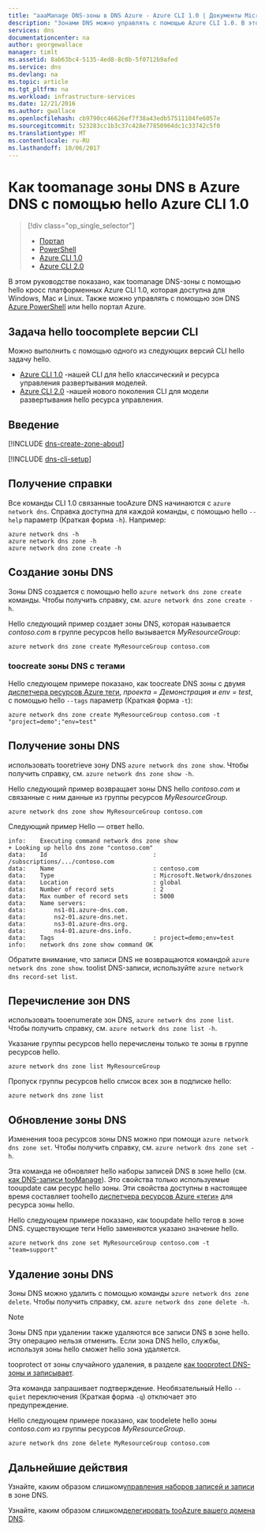 ```yaml
---
title: "aaaManage DNS-зоны в DNS Azure - Azure CLI 1.0 | Документы Microsoft"
description: "Зонами DNS можно управлять с помощью Azure CLI 1.0. В этой статье показано, как tooupdate, удалите и создайте зон DNS на Azure DNS."
services: dns
documentationcenter: na
author: georgewallace
manager: timlt
ms.assetid: 8ab63bc4-5135-4ed8-8c0b-5f0712b9afed
ms.service: dns
ms.devlang: na
ms.topic: article
ms.tgt_pltfrm: na
ms.workload: infrastructure-services
ms.date: 12/21/2016
ms.author: gwallace
ms.openlocfilehash: cb9790cc46626ef7f38a43edb57511104fe6057e
ms.sourcegitcommit: 523283cc1b3c37c428e77850964dc1c33742c5f0
ms.translationtype: MT
ms.contentlocale: ru-RU
ms.lasthandoff: 10/06/2017
---
```

# <a name="how-toomanage-dns-zones-in-azure-dns-using-hello-azure-cli-10"></a>Как toomanage зоны DNS в Azure DNS с помощью hello Azure CLI 1.0

> [!div class="op_single_selector"]
> * [Портал](dns-operations-dnszones-portal.md)
> * [PowerShell](dns-operations-dnszones.md)
> * [Azure CLI 1.0](dns-operations-dnszones-cli-nodejs.md)
> * [Azure CLI 2.0](dns-operations-dnszones-cli.md)

В этом руководстве показано, как toomanage DNS-зоны с помощью hello кросс платформенных Azure CLI 1.0, которая доступна для Windows, Mac и Linux. Также можно управлять с помощью зон DNS [Azure PowerShell](dns-operations-dnszones.md) или hello портал Azure.

## <a name="cli-versions-toocomplete-hello-task"></a>Задача hello toocomplete версии CLI

Можно выполнить с помощью одного из следующих версий CLI hello задачу hello.

* [Azure CLI 1.0](dns-operations-dnszones-cli-nodejs.md) -нашей CLI для hello классический и ресурса управления развертывания моделей.
* [Azure CLI 2.0](dns-operations-dnszones-cli.md) -нашей нового поколения CLI для модели развертывания hello ресурса управления.

## <a name="introduction"></a>Введение

[!INCLUDE [dns-create-zone-about](../../includes/dns-create-zone-about-include.md)]

[!INCLUDE [dns-cli-setup](../../includes/dns-cli-setup-include.md)]

## <a name="getting-help"></a>Получение справки

Все команды CLI 1.0 связанные tooAzure DNS начинаются с `azure network dns`. Справка доступна для каждой команды, с помощью hello `--help` параметр (Краткая форма `-h`).  Например:

```azurecli
azure network dns -h
azure network dns zone -h
azure network dns zone create -h
```

## <a name="create-a-dns-zone"></a>Создание зоны DNS

Зоны DNS создается с помощью hello `azure network dns zone create` команды. Чтобы получить справку, см. `azure network dns zone create -h`.

Hello следующий пример создает зоны DNS, которая называется *contoso.com* в группе ресурсов hello вызывается *MyResourceGroup*:

```azurecli
azure network dns zone create MyResourceGroup contoso.com
```

### <a name="toocreate-a-dns-zone-with-tags"></a>toocreate зоны DNS с тегами

Hello следующем примере показано, как toocreate DNS зоны с двумя [диспетчера ресурсов Azure теги](dns-zones-records.md#tags), *проекта = Демонстрация* и *env = test*, с помощью hello `--tags` параметр (Краткая форма `-t`):

```azurecli
azure network dns zone create MyResourceGroup contoso.com -t "project=demo";"env=test"
```

## <a name="get-a-dns-zone"></a>Получение зоны DNS

использовать tooretrieve зону DNS `azure network dns zone show`. Чтобы получить справку, см. `azure network dns zone show -h`.

Hello следующий пример возвращает зоны DNS hello *contoso.com* и связанные с ним данные из группы ресурсов *MyResourceGroup*. 

```azurecli
azure network dns zone show MyResourceGroup contoso.com
```

Следующий пример Hello — ответ hello.

```
info:    Executing command network dns zone show
+ Looking up hello dns zone "contoso.com"
data:    Id                              : /subscriptions/.../contoso.com
data:    Name                            : contoso.com
data:    Type                            : Microsoft.Network/dnszones
data:    Location                        : global
data:    Number of record sets           : 2
data:    Max number of record sets       : 5000
data:    Name servers:
data:        ns1-01.azure-dns.com.
data:        ns2-01.azure-dns.net.
data:        ns3-01.azure-dns.org.
data:        ns4-01.azure-dns.info.
data:    Tags                            : project=demo;env=test
info:    network dns zone show command OK
```

Обратите внимание, что записи DNS не возвращаются командой `azure network dns zone show`. toolist DNS-записи, используйте `azure network dns record-set list`.


## <a name="list-dns-zones"></a>Перечисление зон DNS

использовать tooenumerate зон DNS, `azure network dns zone list`. Чтобы получить справку, см. `azure network dns zone list -h`.

Указание группы ресурсов hello перечислены только те зоны в группе ресурсов hello.

```azurecli
azure network dns zone list MyResourceGroup
```

Пропуск группы ресурсов hello список всех зон в подписке hello:

```azurecli
azure network dns zone list 
```

## <a name="update-a-dns-zone"></a>Обновление зоны DNS

Изменения tooa ресурсов зоны DNS можно при помощи `azure network dns zone set`. Чтобы получить справку, см. `azure network dns zone set -h`.

Эта команда не обновляет hello наборы записей DNS в зоне hello (см. [как DNS-записи tooManage](dns-operations-recordsets-cli-nodejs.md)). Это свойства только используемые tooupdate сам ресурс hello зоны. Эти свойства доступны в настоящее время составляет toohello [диспетчера ресурсов Azure «теги»](dns-zones-records.md#tags) для ресурса зоны hello.

Hello следующем примере показано, как tooupdate hello тегов в зоне DNS. существующие теги Hello заменяются указано значение hello.

```azurecli
azure network dns zone set MyResourceGroup contoso.com -t "team=support"
```

## <a name="delete-a-dns-zone"></a>Удаление зоны DNS

Зоны DNS можно удалить с помощью команды `azure network dns zone delete`. Чтобы получить справку, см. `azure network dns zone delete -h`.

> [!NOTE]
> Зоны DNS при удалении также удаляются все записи DNS в зоне hello. Эту операцию нельзя отменить. Если зона DNS hello, службы, используя зоны hello сможет hello зона удаляется.
>
>tooprotect от зоны случайного удаления, в разделе [как tooprotect DNS-зоны и записывает](dns-protect-zones-recordsets.md).

Эта команда запрашивает подтверждение. Необязательный Hello `--quiet` переключения (Краткая форма `-q`) отключает это предупреждение.

Hello следующем примере показано, как toodelete hello зоны *contoso.com* из группы ресурсов *MyResourceGroup*.

```azurecli
azure network dns zone delete MyResourceGroup contoso.com
```

## <a name="next-steps"></a>Дальнейшие действия

Узнайте, каким образом слишком[управления наборов записей и записи](dns-getstarted-create-recordset-cli-nodejs.md) в зоне DNS.

Узнайте, каким образом слишком[делегировать tooAzure вашего домена DNS](dns-domain-delegation.md).

